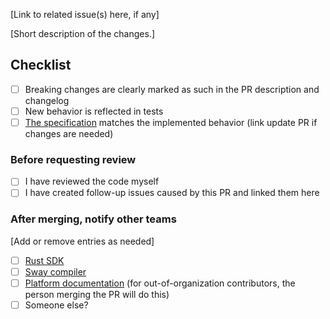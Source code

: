 [Link to related issue(s) here, if any]

[Short description of the changes.]

## Checklist
- [ ] Breaking changes are clearly marked as such in the PR description and changelog
- [ ] New behavior is reflected in tests
- [ ] [The specification](https://github.com/FuelLabs/fuel-specs/) matches the implemented behavior (link update PR if changes are needed)

### Before requesting review
- [ ] I have reviewed the code myself
- [ ] I have created follow-up issues caused by this PR and linked them here

### After merging, notify other teams

[Add or remove entries as needed]

- [ ] [Rust SDK](https://github.com/FuelLabs/fuels-rs/)
- [ ] [Sway compiler](https://github.com/FuelLabs/sway/)
- [ ] [Platform documentation](https://github.com/FuelLabs/devrel-requests/issues/new?assignees=&labels=new+request&projects=&template=NEW-REQUEST.yml&title=%5BRequest%5D%3A+) (for out-of-organization contributors, the person merging the PR will do this)
- [ ] Someone else?
